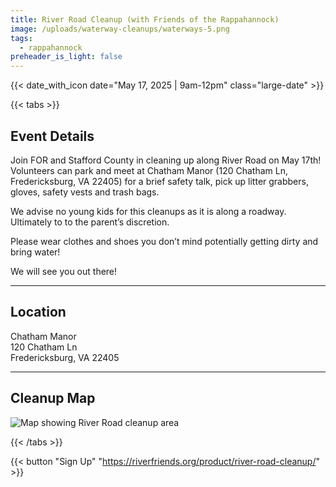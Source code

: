 ```yaml
---
title: River Road Cleanup (with Friends of the Rappahannock)
image: /uploads/waterway-cleanups/waterways-5.png
tags:
  - rappahannock
preheader_is_light: false
---
```

 
{{< date_with_icon date="May 17, 2025 | 9am-12pm" class="large-date" >}}

{{< tabs >}}

## Event Details

Join FOR and Stafford County in cleaning up along River Road on May 17th! Volunteers can park and meet at Chatham Manor (120 Chatham Ln, Fredericksburg, VA 22405) for a brief safety talk, pick up litter grabbers, gloves, safety vests and trash bags.

We advise no young kids for this cleanups as it is along a roadway. Ultimately to to the parent’s discretion.

Please wear clothes and shoes you don’t mind potentially getting dirty and bring water!

We will see you out there!

---

## Location

Chatham Manor<br />
120 Chatham Ln<br />
Fredericksburg, VA 22405

---

## Cleanup Map

![Map showing River Road cleanup area](/uploads/waterway-cleanups/Screenshot-2025-04-07-134941-288x300.webp)

{{< /tabs >}}

{{< button "Sign Up" "https://riverfriends.org/product/river-road-cleanup/" >}}